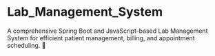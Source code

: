 # Lab_Management_System
A comprehensive Spring Boot and JavaScript-based Lab Management System for efficient patient management, billing, and appointment scheduling. 🚀
